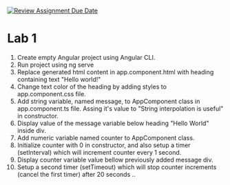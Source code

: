 [![Review Assignment Due Date](https://classroom.github.com/assets/deadline-readme-button-22041afd0340ce965d47ae6ef1cefeee28c7c493a6346c4f15d667ab976d596c.svg)](https://classroom.github.com/a/0CGl8d2H)
# Lab 1

1. Create empty Angular project using Angular CLI.
2. Run project using ng serve
3. Replace generated html content in app.component.html with heading containing text "Hello world!"
4. Change text color of the heading by adding styles to app.component.css file.
5. Add string variable, named message, to AppComponent class in app.component.ts file. Assing it's value to "String interpolation is useful" in constructor.
6. Display value of the message variable below heading "Hello World" inside div.
7. Add numeric variable named counter to AppComponent class.
8. Initialize counter with 0 in constructor, and also setup a timer (setInterval) which will increment counter every 1 second.
9. Display counter variable value bellow previously added message div.
10. Setup a second timer (setTimeout) which will stop counter increments (cancel the first timer) after 20 seconds
..